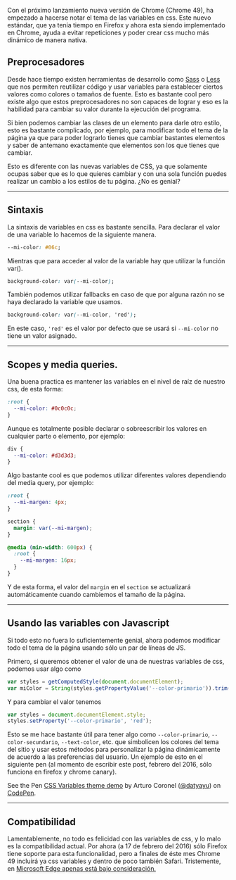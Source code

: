 [//]: # (title   - Variables en CSS               )
[//]: # (tags    - javascript, html5, css, design )
[//]: # (id      - 03                             )
[//]: # (date    - 2016.02.17                     )
[//]: # (url     - variables-en-css               )
[//]: # (excerpt - ¿Sabias que ahora puedes usar variables en css y modificarlas dinamicamente? Así es, CSS variables es un nuevo estandar que te permitirá darle mayor consistencia y flexibilidad a tus estilos de manera nativa. )


Con el próximo lanzamiento nueva versión de Chrome (Chrome 49), ha empezado a hacerse notar el tema de las variables en css. Este nuevo estándar, que ya tenía tiempo en Firefox y ahora esta siendo implementado en Chrome, ayuda a evitar repeticiones y poder crear css mucho más dinámico de manera nativa.

<a name="preprocesadores"></a>
## Preprocesadores

Desde hace tiempo existen herramientas de desarrollo como [Sass](http://sass-lang.com/) o [Less](http://lesscss.org/) que nos permiten reutilizar código y usar variables para establecer ciertos valores como colores o tamaños de fuente. Esto es bastante cool pero existe algo que estos preprocesadores no son capaces de lograr y eso es la habilidad para cambiar su valor durante la ejecución del programa.

Si bien podemos cambiar las clases de un elemento para darle otro estilo, esto es bastante complicado, por ejemplo, para modificar todo el tema de la página ya que para poder lograrlo tienes que cambiar bastantes elementos y saber de antemano exactamente que elementos son los que tienes que cambiar.

Esto es diferente con las nuevas variables de CSS, ya que solamente ocupas saber que es lo que quieres cambiar y con una sola función puedes realizar un cambio a los estilos de tu página.
¿No es genial?

---

<a name="sintaxis"></a>
## Sintaxis
La sintaxis de variables en css es bastante sencilla. Para declarar el valor de una variable lo hacemos de la siguiente manera.
```css
--mi-color: #06c;
```

Mientras que para acceder al valor de la variable hay que utilizar la función var().

```css
background-color: var(--mi-color);
```

También podemos utilizar fallbacks en caso de que por alguna razón no se haya declarado la variable que usamos.

```css
background-color: var(--mi-color, 'red');
```

En este caso, `'red'` es el valor por defecto que se usará si `--mi-color` no tiene un valor asignado.

---

<a name="scopes-mq"></a>
## Scopes y media queries.
Una buena practica es mantener las variables en el nivel de raíz de nuestro css, de esta forma:

```css
:root {
  --mi-color: #0c0c0c;
}
```

Aunque es totalmente posible declarar o sobreescribir los valores en cualquier parte o elemento, por ejemplo:

```css
div {
  --mi-color: #d3d3d3;
}
```

Algo bastante cool es que podemos utilizar diferentes valores dependiendo del media query, por ejemplo:

```css
:root {
  --mi-margen: 4px;
}

section {
  margin: var(--mi-margen);
}

@media (min-width: 600px) {
  :root {
    --mi-margen: 16px;
  }
}
```

Y de esta forma, el valor del `margin` en el `section` se actualizará automáticamente cuando cambiemos el tamaño de la página.

---

<a name="uso-con-js"></a>
## Usando las variables con Javascript
Si todo esto no fuera lo suficientemente genial, ahora podemos modificar todo el tema de la página usando sólo un par de líneas de JS.

Primero, si queremos obtener el valor de una de nuestras variables de css, podemos usar algo como

```js
var styles = getComputedStyle(document.documentElement);
var miColor = String(styles.getPropertyValue('--color-primario')).trim();
```

Y para cambiar el valor tenemos

```js
var styles = document.documentElement.style;
styles.setProperty('--color-primario', 'red');
```

Esto se me hace bastante útil para tener algo como `--color-primario`, `--color-secundario`, `--text-color`, etc. que simbolicen los colores del tema del sitio y usar estos métodos para personalizar la página dinámicamente de acuerdo a las preferencias del usuario. Un ejemplo de esto en el siguiente pen (al momento de escribir este post, febrero del 2016, sólo funciona en firefox y chrome canary).

<p data-height="268" data-theme-id="0" data-slug-hash="mVgWxb" data-default-tab="result" data-user="datyayu" class='codepen'>See the Pen <a href='http://codepen.io/datyayu/pen/mVgWxb/'>CSS Variables theme demo</a> by Arturo Coronel (<a href='http://codepen.io/datyayu'>@datyayu</a>) on <a href='http://codepen.io'>CodePen</a>.</p>
<script async src="//assets.codepen.io/assets/embed/ei.js"></script>

---

<a name="compatibilidad"></a>
## Compatibilidad

Lamentablemente, no todo es felicidad con las variables de css, y lo malo es la compatibilidad actual. Por ahora (a 17 de febrero del 2016) sólo Firefox tiene soporte para esta funcionalidad, pero a finales de éste mes Chrome 49 incluirá ya css variables y dentro de poco también Safari. Tristemente, en [Microsoft Edge apenas está bajo consideración.](https://dev.windows.com/en-us/microsoft-edge/platform/status/cssvariables)
